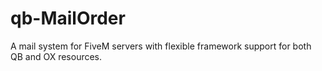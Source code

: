 # qb-MailOrder
A mail system for FiveM servers with flexible framework support for both QB and OX resources.
